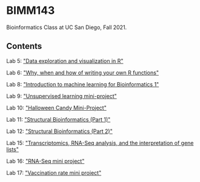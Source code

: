 # BIMM143
Bioinformatics Class at UC San Diego, Fall 2021. 

## Contents 

Lab 5: ["Data exploration and visualization in R"](Lab5/cmackey_lab5.pdf)

Lab 6: ["Why, when and how of writing your own R functions"](Lab6/cmackey_lab6.pdf) 

Lab 8: ["Introduction to machine learning for Bioinformatics 1"](Lab8/cmackey_lab8.pdf) 

Lab 9: ["Unsupervised learning mini-project"](Lab9/cmackey_lab9.pdf) 

Lab 10: ["Halloween Candy Mini-Project"](Lab10/cmackey_lab10.Rmd) 

Lab 11: ["Structural Bioinformatics (Part 1)"](Lab11/cmackey_lab11.pdf) 

Lab 12: ["Structural Bioinformatics (Part 2)"](Lab12/cmackey_lab12.pdf) 

Lab 15: ["Transcriptomics, RNA-Seq analysis, and the interpretation of gene lists"](Lab15/cmackey_lab15.pdf) 

Lab 16: ["RNA-Seq mini project"](Lab16/cmackey_lab16.pdf) 

Lab 17: ["Vaccination rate mini project"](Lab17/cmackey_lab17.pdf) 

